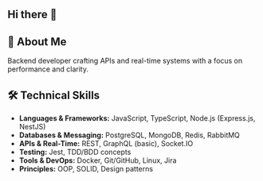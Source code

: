 ## Hi there 👋

## 🚀 About Me
Backend developer crafting APIs and real-time systems with a focus on performance and clarity.  


## 🛠️ Technical Skills
* **Languages & Frameworks:** JavaScript, TypeScript, Node.js (Express.js, NestJS)
* **Databases & Messaging:** PostgreSQL, MongoDB, Redis, RabbitMQ
* **APIs & Real-Time:** REST, GraphQL (basic), Socket.IO
* **Testing:** Jest, TDD/BDD concepts
* **Tools & DevOps:** Docker, Git/GitHub, Linux, Jira
* **Principles:** OOP, SOLID, Design patterns

<!--
**AmirM-S/AmirM-S** is a ✨ _special_ ✨ repository because its `README.md` (this file) appears on your GitHub profile.

Here are some ideas to get you started:

- 🔭 I’m currently working on ...
- 🌱 I’m currently learning ...
- 👯 I’m looking to collaborate on ...
- 🤔 I’m looking for help with ...
- 💬 Ask me about ...
- 📫 How to reach me: ...
- 😄 Pronouns: ...
- ⚡ Fun fact: ...
-->
